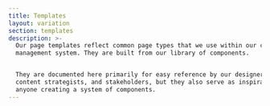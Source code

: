 ```yaml
---
title: Templates
layout: variation
section: templates
description: >-
  Our page templates reflect common page types that we use within our content
  management system. They are built from our library of components. 


  They are documented here primarily for easy reference by our designers,
  content strategists, and stakeholders, but they also serve as inspiration for
  anyone creating a system of components.
---
```


